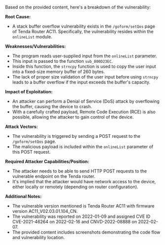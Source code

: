 Based on the provided content, here's a breakdown of the vulnerability:

**Root Cause:**
- A stack buffer overflow vulnerability exists in the `/goform/setQos` page of Tenda Router AC11. Specifically, the vulnerability resides within the `onlineList` module.

**Weaknesses/Vulnerabilities:**
- The program reads user-supplied input from the `onlineList` parameter.
- This input is passed to the function `sub_800D23EC`.
- Inside this function, the `strncpy` function is used to copy the user input into a fixed-size memory buffer of 260 bytes.
- The lack of proper size validation of the user input before using `strncpy` leads to a buffer overflow if the input exceeds the buffer's capacity.

**Impact of Exploitation:**
- An attacker can perform a Denial of Service (DoS) attack by overflowing the buffer, causing the device to crash.
- With a carefully crafted payload, Remote Code Execution (RCE) is also possible, allowing the attacker to gain control of the device.

**Attack Vectors:**
- The vulnerability is triggered by sending a POST request to the `/goform/setQos` page.
- The malicious payload is included within the `onlineList` parameter of this POST request.

**Required Attacker Capabilities/Position:**
- The attacker needs to be able to send HTTP POST requests to the vulnerable endpoint on the Tenda router.
- It's implied that the attacker would have network access to the device, either locally or remotely (depending on router configuration).

**Additional Notes:**
- The vulnerable version mentioned is Tenda Router AC11 with firmware version AC11_V02.03.01.104_CN.
- The vulnerability was reported on 2022-01-09 and assigned CVE ID CVE-2021-46264 on 2022-02-16 and CNVD-2022-08888 on 2022-02-07.
- The provided content includes screenshots demonstrating the code flow and vulnerability location.
